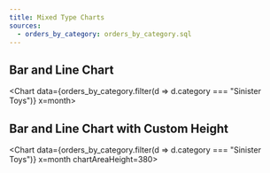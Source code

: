 ```yaml
---
title: Mixed Type Charts
sources:
  - orders_by_category: orders_by_category.sql
---
```


## Bar and Line Chart

<Chart
data={orders_by_category.filter(d => d.category === "Sinister Toys")}
x=month>
  <Bar y=sales_usd0k/>
  <Line y=num_orders_num0/>
  <ReferenceLine xVal='2020-01-01' label=date lineColor=grey/>
</Chart>

## Bar and Line Chart with Custom Height

<Chart
data={orders_by_category.filter(d => d.category === "Sinister Toys")}
x=month
chartAreaHeight=380>
<Bar y=sales_usd0k/>
<Line y=num_orders_num0/>
</Chart>
